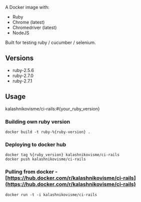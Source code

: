 A Docker image with:

* Ruby
* Chrome (latest)
* Chromedriver (latest)
* NodeJS

Built for testing ruby / cucumber / selenium.

## Versions

* ruby-2.5.6
* ruby-2.7.0
* ruby-2.7.1

## Usage

kalashnikovisme/ci-rails:#{your_ruby_version}

### Building own ruby version

```
docker build -t ruby-%{ruby-version} .
```

### Deploying to docker hub

```
docker tag %{ruby_version} kalashnikovisme/ci-rails
docker push kalashnikovisme/ci-rails
```


### Pulling from docker  - [https://hub.docker.com/r/kalashnikovisme/ci-rails](https://hub.docker.com/r/kalashnikovisme/ci-rails)
```
docker run -t -i kalashnikovisme/ci-rails
```
